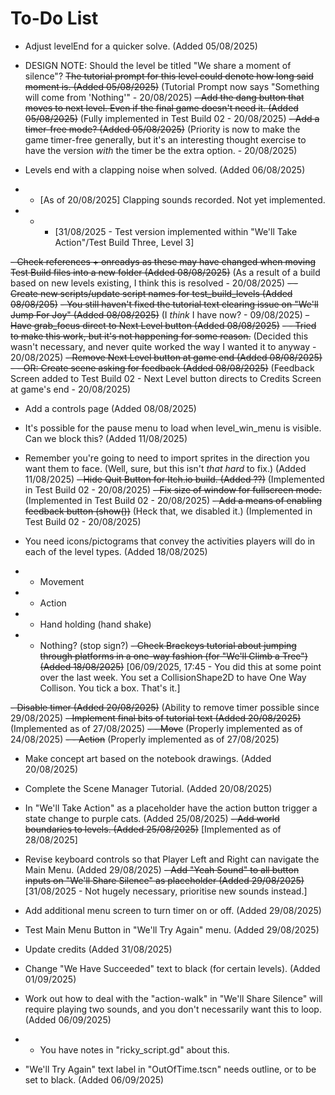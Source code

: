 # To-Do List

- Adjust levelEnd for a quicker solve. (Added 05/08/2025)
- DESIGN NOTE: Should the level be titled "We share a moment of silence"? ~~The tutorial prompt for this level could denote how long said moment is. (Added 05/08/2025)~~ (Tutorial Prompt now says "Something will come from 'Nothing'" - 20/08/2025)
~~- Add the dang button that moves to next level. Even if the final game doesn't need it. (Added 05/08/2025)~~ (Fully implemented in Test Build 02 - 20/08/2025)
~~- Add a timer-free mode? (Added 05/08/2025)~~ (Priority is now to make the game timer-free generally, but it's an interesting thought exercise to have the version *with* the timer be the extra option. - 20/08/2025)

- Levels end with a clapping noise when solved. (Added 06/08/2025)
- - [As of 20/08/2025] Clapping sounds recorded. Not yet implemented.
- - - [31/08/2025 - Test version implemented within "We'll Take Action"/Test Build Three, Level 3]

~~- Check references + onreadys as these may have changed when moving Test Build files into a new folder (Added 08/08/2025)~~ (As a result of a build based on new levels existing, I think this is resolved - 20/08/2025)
~~- - Create new scripts/update script names for test_build_levels (Added 08/08/205)~~
~~- You still haven't fixed the tutorial text clearing issue on "We'll Jump For Joy" (Added 08/08/2025)~~ (I *think* I have now? - 09/08/2025)
~~- Have grab_focus direct to Next Level button (Added 08/08/2025)~~
~~- - Tried to make this work, but it's not happening for some reason.~~ (Decided this wasn't necessary, and never quite worked the way I wanted it to anyway - 20/08/2025)
~~- Remove Next Level button at game end (Added 08/08/2025)~~
~~- - OR: Create scene asking for feedback (Added 08/08/2025)~~ (Feedback Screen added to Test Build 02 - Next Level button directs to Credits Screen at game's end - 20/08/2025)
- Add a controls page (Added 08/08/2025)

- It's possible for the pause menu to load when level_win_menu is visible. Can we block this? (Added 11/08/2025)
- Remember you're going to need to import sprites in the direction you want them to face. (Well, sure, but this isn't *that hard* to fix.) (Added 11/08/2025)
~~- Hide Quit Button for Itch.io build. (Added ??)~~ (Implemented in Test Build 02 - 20/08/2025)
~~- Fix size of window for fullscreen mode.~~ (Implemented in Test Build 02 - 20/08/2025)
~~- Add a means of enabling feedback button (show())~~ (Heck that, we disabled it.) (Implemented in Test Build 02 - 20/08/2025)

- You need icons/pictograms that convey the activities players will do in each of the level types. (Added 18/08/2025)
- - Movement
- - Action 
- - Hand holding (hand shake)
- - Nothing? (stop sign?)
~~- Check Brackeys tutorial about jumping through platforms in a one-way fashion (for "We'll Climb a Tree") (Added 18/08/2025)~~ [06/09/2025, 17:45 - You did this at some point over the last week. You set a CollisionShape2D to have One Way Collison. You tick a box. That's it.]

~~- Disable timer (Added 20/08/2025)~~ (Ability to remove timer possible since 29/08/2025)
~~- Implement final bits of tutorial text (Added 20/08/2025)~~ (Implemented as of 27/08/2025)
~~- - Move~~ (Properly implemented as of 24/08/2025)
~~- - Action~~ (Properly implemented as of 27/08/2025)

- Make concept art based on the notebook drawings. (Added 20/08/2025)
- Complete the Scene Manager Tutorial. (Added 20/08/2025)

- In "We'll Take Action" as a placeholder have the action button trigger a state change to purple cats. (Added 25/08/2025)
~~- Add world boundaries to levels. (Added 25/08/2025)~~ [Implemented as of 28/08/2025]

- Revise keyboard controls so that Player Left and Right can navigate the Main Menu. (Added 29/08/2025)
~~- Add "Yeah Sound" to all button inputs on "We'll Share Silence" as placeholder (Added 29/08/2025)~~ [31/08/2025 - Not hugely necessary, prioritise new sounds instead.]
- Add additional menu screen to turn timer on or off. (Added 29/08/2025)
- Test Main Menu Button in "We'll Try Again" menu. (Added 29/08/2025)

- Update credits (Added 31/08/2025)

- Change "We Have Succeeded" text to black (for certain levels). (Added 01/09/2025)

- Work out how to deal with the "action-walk" in "We'll Share Silence" will require playing two sounds, and you don't necessarily want this to loop. (Added 06/09/2025)
- - You have notes in "ricky_script.gd" about this.

- "We'll Try Again" text label in "OutOfTime.tscn" needs outline, or to be set to black. (Added 06/09/2025)